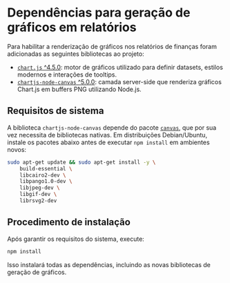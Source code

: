 # Dependências para geração de gráficos em relatórios

Para habilitar a renderização de gráficos nos relatórios de finanças foram adicionadas as seguintes bibliotecas ao projeto:

- [`chart.js` ^4.5.0](https://www.npmjs.com/package/chart.js): motor de gráficos utilizado para definir datasets, estilos modernos e interações de tooltips.
- [`chartjs-node-canvas` ^5.0.0](https://www.npmjs.com/package/chartjs-node-canvas): camada server-side que renderiza gráficos Chart.js em buffers PNG utilizando Node.js.

## Requisitos de sistema

A biblioteca `chartjs-node-canvas` depende do pacote [`canvas`](https://www.npmjs.com/package/canvas), que por sua vez necessita de bibliotecas nativas. Em distribuições Debian/Ubuntu, instale os pacotes abaixo antes de executar `npm install` em ambientes novos:

```bash
sudo apt-get update && sudo apt-get install -y \
    build-essential \
    libcairo2-dev \
    libpango1.0-dev \
    libjpeg-dev \
    libgif-dev \
    librsvg2-dev
```

## Procedimento de instalação

Após garantir os requisitos do sistema, execute:

```bash
npm install
```

Isso instalará todas as dependências, incluindo as novas bibliotecas de geração de gráficos.
